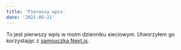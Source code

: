 ```yaml
---
title: 'Pierwszy wpis'
date: '2021-05-21'
---
```


To jest pierwszy wpis w moim dzienniku sieciowym. Utworzyłem go korzystając z [samouczka Next.js](https://nextjs.org/learn/basics/create-nextjs-app).